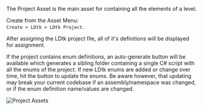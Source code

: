 The Project Asset is the main asset for containing all the elements of a level.

Create from the Asset Menu:  
`Create > LDtk > LDtk Project`.  

After assigning the LDtk project file, all of it's definitions will be displayed for assignment.  

If the project contains enum definitions, an auto-generate button will be available which generates a sibling folder containing a single C# script with all the enums of the project. 
If new LDtk enums are added or change over time, hit the button to update the enums. Be aware however, that updating may break your current codebase if an assembly/namespace was changed, or if the enum definition name/values are changed.

![Project Assets](~/images/unity/inspector/ProjectAsset.png)  